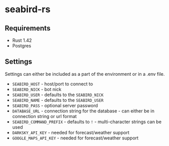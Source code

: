 # seabird-rs

## Requirements

- Rust 1.42
- Postgres

## Settings

Settings can either be included as a part of the environment or in a .env file.

- `SEABIRD_HOST` - host/port to connect to
- `SEABIRD_NICK` - bot nick
- `SEABIRD_USER` - defaults to the `SEABIRD_NICK`
- `SEABIRD_NAME` - defaults to the `SEABIRD_USER`
- `SEABIRD_PASS` - optional server password
- `DATABASE_URL` - connection string for the database - can either be in connection string or url format
- `SEABIRD_COMMAND_PREFIX` - defaults to `!` - multi-character strings can be used
- `DARKSKY_API_KEY` - needed for forecast/weather support
- `GOOGLE_MAPS_API_KEY` - needed for forecast/weather support
